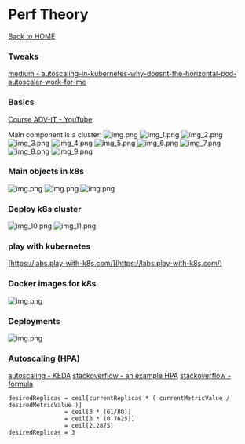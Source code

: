# Perf Theory

[Back to HOME](https://prone19.github.io/)

### Tweaks
[medium - autoscaling-in-kubernetes-why-doesnt-the-horizontal-pod-autoscaler-work-for-me](https://medium.com/expedia-group-tech/autoscaling-in-kubernetes-why-doesnt-the-horizontal-pod-autoscaler-work-for-me-5f0094694054)

### Basics
[Course ADV-IT - YouTube](https://www.youtube.com/watch?v=q_nj340pkQo&list=PLg5SS_4L6LYvN1RqaVesof8KAf-02fJSi)

Main component is a cluster:
![img.png](images/img.png)
![img_1.png](images/img_1.png)
![img_2.png](images/img_2.png)
![img_3.png](images/img_3.png)
![img_4.png](images/img_4.png)
![img_5.png](images/img_5.png)
![img_6.png](images/img_6.png)
![img_7.png](images/img_7.png)
![img_8.png](images/img_8.png)
![img_9.png](images/img_9.png)

### Main objects in k8s
![img.png](images/img_15.png)
![img.png](images/img_14.png)
![img.png](images/img_16.png)


### Deploy k8s cluster
![img_10.png](images/img_10.png)
![img_11.png](images/img_11.png)


### play with kubernetes
[https://labs.play-with-k8s.com/](https://labs.play-with-k8s.com/)

### Docker images for k8s
![img.png](images/img_12.png)

### Deployments
![img.png](images/img_17.png)

### Autoscaling (HPA)
[autoscaling - KEDA](https://www.haproxy.com/blog/autoscaling-with-the-haproxy-kubernetes-ingress-controller-and-keda/)
[stackoverflow - an example HPA](https://stackoverflow.com/questions/65342926/kubernetes-autoscaler-where-should-i-specify-scaledown-and-scaleup)
[stackoverflow - formula](https://stackoverflow.com/questions/60959284/kubernetes-deployment-not-scaling-down-even-though-usage-is-below-threshold)
```
desiredReplicas = ceil[currentReplicas * ( currentMetricValue / desiredMetricValue )]
                = ceil[3 * (61/80)]
                = ceil[3 * (0.7625)]
                = ceil[2.2875]
desiredReplicas = 3
```